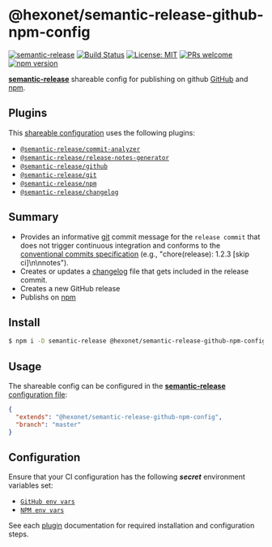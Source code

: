 # @hexonet/semantic-release-github-npm-config

[![semantic-release](https://img.shields.io/badge/%20%20%F0%9F%93%A6%F0%9F%9A%80-semantic--release-e10079.svg)](https://github.com/semantic-release/semantic-release)
[![Build Status](https://travis-ci.com/hexonet/semantic-release-github-npm-config.svg?branch=master)](https://travis-ci.com/hexonet/semantic-release-github-npm-config)
[![License: MIT](https://img.shields.io/badge/License-MIT-blue.svg)](https://opensource.org/licenses/MIT)
[![PRs welcome](https://img.shields.io/badge/PRs-welcome-brightgreen.svg)](https://github.com/hexonet/semantic-release-github-npm-config/blob/master/CONTRIBUTING.md)
[![npm version](https://img.shields.io/npm/v/@hexonet/semantic-release-github-npm-config/latest.svg?style=popout-square&logo=npm)](https://www.npmjs.com/package/@hexonet/semantic-release-github-npm-config)

[**semantic-release**](https://github.com/semantic-release/semantic-release) shareable config for publishing on github [GitHub](https://github.com) and [npm](https://npmjs.com).

## Plugins

This [shareable configuration](https://github.com/hexonet/semantic-release-github-npm-config/blob/master/.releaserc.json) uses the following plugins:

- [`@semantic-release/commit-analyzer`](https://github.com/semantic-release/commit-analyzer)
- [`@semantic-release/release-notes-generator`](https://github.com/semantic-release/release-notes-generator)
- [`@semantic-release/github`](https://github.com/semantic-release/github)
- [`@semantic-release/git`](https://github.com/semantic-release/git)
- [`@semantic-release/npm`](https://github.com/semantic-release/npm)
- [`@semantic-release/changelog`](https://github.com/semantic-release/changelog)

## Summary

- Provides an informative [git](https://github.com/semantic-release/git) commit message for the `release commit` that does not trigger continuous integration and conforms to the [conventional commits specification](https://www.conventionalcommits.org/) (e.g., "chore(release): 1.2.3 [skip ci]\n\nnotes").
- Creates or updates a [changelog](https://github.com/semantic-release/changelog) file that gets included in the release commit.
- Creates a new GitHub release
- Publishs on [npm](https://npmjs.com)

## Install

```bash
$ npm i -D semantic-release @hexonet/semantic-release-github-npm-config
```

## Usage

The shareable config can be configured in the [**semantic-release** configuration file](https://github.com/semantic-release/semantic-release/blob/master/docs/usage/configuration.md#configuration):

```json
{
  "extends": "@hexonet/semantic-release-github-npm-config",
  "branch": "master"
}
```

## Configuration

Ensure that your CI configuration has the following **_secret_** environment variables set:

- [`GitHub env vars`](https://github.com/semantic-release/github#environment-variables)
- [`NPM env vars`](https://github.com/semantic-release/npm#environment-variables)

See each [plugin](#plugins) documentation for required installation and configuration steps.
